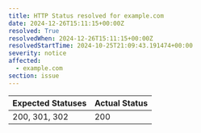 ```yaml
---
title: HTTP Status resolved for example.com
date: 2024-12-26T15:11:15+00:00Z
resolved: True
resolvedWhen: 2024-12-26T15:11:15+00:00Z
resolvedStartTime: 2024-10-25T21:09:43.191474+00:00
severity: notice
affected:
  - example.com
section: issue
---
```


| Expected Statuses | Actual Status  |
|-------------------|----------------|
| 200, 301, 302 | 200 |
